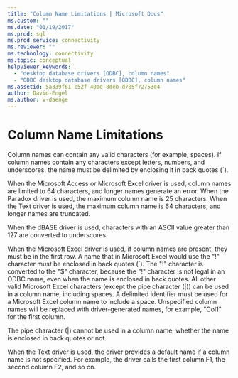 ```yaml
---
title: "Column Name Limitations | Microsoft Docs"
ms.custom: ""
ms.date: "01/19/2017"
ms.prod: sql
ms.prod_service: connectivity
ms.reviewer: ""
ms.technology: connectivity
ms.topic: conceptual
helpviewer_keywords: 
  - "desktop database drivers [ODBC], column names"
  - "ODBC desktop database drivers [ODBC], column names"
ms.assetid: 5a339f61-c52f-40ad-8deb-d785f72753d4
author: David-Engel
ms.author: v-daenge
---
```

# Column Name Limitations
Column names can contain any valid characters (for example, spaces). If column names contain any characters except letters, numbers, and underscores, the name must be delimited by enclosing it in back quotes (`).  
  
 When the Microsoft Access or Microsoft Excel driver is used, column names are limited to 64 characters, and longer names generate an error. When the Paradox driver is used, the maximum column name is 25 characters. When the Text driver is used, the maximum column name is 64 characters, and longer names are truncated.  
  
 When the dBASE driver is used, characters with an ASCII value greater than 127 are converted to underscores.  
  
 When the Microsoft Excel driver is used, if column names are present, they must be in the first row. A name that in Microsoft Excel would use the "!" character must be enclosed in back quotes (`). The "!" character is converted to the "$" character, because the "!" character is not legal in an ODBC name, even when the name is enclosed in back quotes. All other valid Microsoft Excel characters (except the pipe character (&#124;)) can be used in a column name, including spaces. A delimited identifier must be used for a Microsoft Excel column name to include a space. Unspecified column names will be replaced with driver-generated names, for example, "Col1" for the first column.  
  
 The pipe character (&#124;) cannot be used in a column name, whether the name is enclosed in back quotes or not.  
  
 When the Text driver is used, the driver provides a default name if a column name is not specified. For example, the driver calls the first column F1, the second column F2, and so on.
